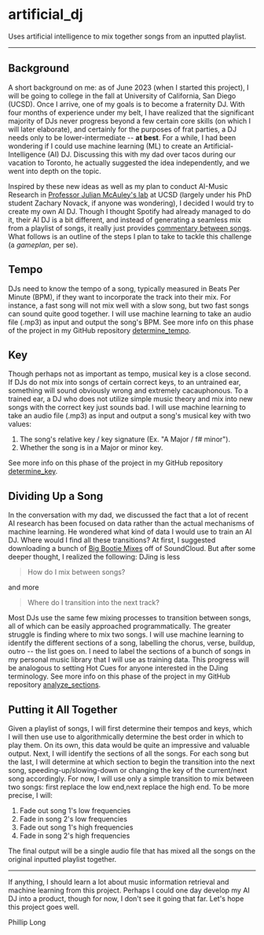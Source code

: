# artificial_dj
Uses artificial intelligence to mix together songs from an inputted playlist.

---

## Background

A short background on me: as of June 2023 (when I started this project), I will be going to college in the fall at University of California, San Diego (UCSD). Once I arrive, one of my goals is to become a fraternity DJ. With four months of experience under my belt, I have realized that the significant majority of DJs never progress beyond a few certain core skills (on which I will later elaborate), and certainly for the purposes of frat parties, a DJ needs only to be lower-intermediate -- **at best**. For a while, I had been wondering if I could use machine learning (ML) to create an Artificial-Intelligence (AI) DJ. Discussing this with my dad over tacos during our vacation to Toronto, he actually suggested the idea independently, and we went into depth on the topic.

Inspired by these new ideas as well as my plan to conduct AI-Music Research in [Professor Julian McAuley's lab](https://cseweb.ucsd.edu/~jmcauley/) at UCSD (largely under his PhD student Zachary Novack, if anyone was wondering), I decided I would try to create my own AI DJ. Though I thought Spotify had already managed to do it, their AI DJ is a bit different, and instead of generating a seamless mix from a playlist of songs, it really just provides [commentary between songs](https://newsroom.spotify.com/2023-02-22/spotify-debuts-a-new-ai-dj-right-in-your-pocket/). What follows is an outline of the steps I plan to take to tackle this challenge (a *gameplan*, per se).


## Tempo

DJs need to know the tempo of a song, typically measured in Beats Per Minute (BPM), if they want to incorporate the track into their mix. For instance, a fast song will not mix well with a slow song, but two fast songs can sound quite good together. I will use machine learning to take an audio file (.mp3) as input and output the song's BPM. See more info on this phase of the project in my GitHub repository [determine_tempo](https://github.com/pnlong/determine_tempo).


## Key

Though perhaps not as important as tempo, musical key is a close second. If DJs do not mix into songs of certain correct keys, to an untrained ear, something will sound obviously wrong and extremely cacauphonous. To a trained ear, a DJ who does not utilize simple music theory and mix into new songs with the correct key just sounds bad. I will use machine learning to take an audio file (.mp3) as input and output a song's musical key with two values:

1. The song's relative key / key signature (Ex. "A Major / f# minor").
2. Whether the song is in a Major or minor key.

See more info on this phase of the project in my GitHub repository [determine_key](https://github.com/pnlong/determine_key).


## Dividing Up a Song

In the conversation with my dad, we discussed the fact that a lot of recent AI research has been focused on data rather than the actual mechanisms of machine learning. He wondered what kind of data I would use to train an AI DJ. Where would I find all these transitions? At first, I suggested downloading a bunch of [Big Bootie Mixes](https://soundcloud.com/two-friends/sets/big-bootie-mixes) off of SoundCloud. But after some deeper thought, I realized the following: DJing is less

> How do I mix between songs?

and more

> Where do I transition into the next track?

Most DJs use the same few mixing processes to transition between songs, all of which can be easily approached programmatically. The greater struggle is finding where to mix two songs. I will use machine learning to identify the different sections of a song, labelling the chorus, verse, buildup, outro -- the list goes on. I need to label the sections of a bunch of songs in my personal music library that I will use as training data. This progress will be analogous to setting Hot Cues for anyone interested in the DJing terminology. See more info on this phase of the project in my GitHub repository [analyze_sections](https://github.com/pnlong/analyze_sections).


## Putting it All Together

Given a playlist of songs, I will first determine their tempos and keys, which I will then use use to algorithmically determine the best order in which to play them. On its own, this data would be quite an impressive and valuable output. Next, I will identify the sections of all the songs. For each song but the last, I will determine at which section to begin the transition into the next song, speeding-up/slowing-down or changing the key of the current/next song accordingly. For now, I will use only a simple transition to mix between two songs: first replace the low end,next replace the high end. To be more precise, I will:

1. Fade out song 1's low frequencies
2. Fade in song 2's low frequencies
3. Fade out song 1's high frequencies
4. Fade in song 2's high frequencies

The final output will be a single audio file that has mixed all the songs on the original inputted playlist together.


---

If anything, I should learn a lot about music information retrieval and machine learning from this project. Perhaps I could one day develop my AI DJ into a product, though for now, I don't see it going that far. Let's hope this project goes well.

Phillip Long